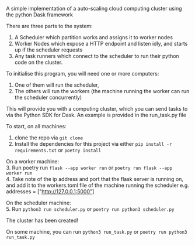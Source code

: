 A simple implementation of a auto-scaling cloud computing cluster using the python Dask framework

There are three parts to the system:
1. A Scheduler which partition works and assigns it to worker nodes
2. Worker Nodes which expose a HTTP endpoint and listen idly, and starts up if the scheduler requests
3. Any task runners which connect to the scheduler to run their python code on the cluster.


To initialise this program, you will need one or more computers: 
1. One of them will run the scheduler, 
2. The others will run the workers (the machine running the worker can run the scheduler concurrently) 

This will provide you with a computing cluster, which you can send tasks to via the Python SDK for Dask. An example is provided in the run_task.py file

To start, on all machines:
1. clone the repo via `git clone`
2. Install the dependencies for this project via either `pip install -r requirements.txt` or `poetry install`

On a worker machine: \
3. Run poetry run `flask --app worker run` or `poetry run flask --app worker run` \
4. Take note of the ip address and port that the flask server is running on, and add it to the workers.toml file of the machine running the scheduler
e.g. addresses = ["http://127.0.0.1:5000"]

On the scheduler machine: \
5. Run `python3 run scheduler.py` or `poetry run python3 scheduler.py`

The cluster has been created!

On some machine, you can run `python3 run_task.py` or `poetry run python3 run_task.py`
